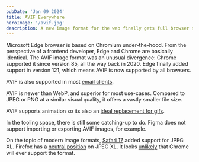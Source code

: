 ```yaml
---
pubDate: 'Jan 09 2024'
title: AVIF Everywhere
heroImage: '/avif.jpg'
description: A new image format for the web finally gets full browser support.
---
```


Microsoft Edge browser is based on Chromium under-the-hood. From the perspective of a frontend developer, Edge and Chrome are basically identical. The AVIF image format was an unusual divergence: Chrome supported it since version 85, all the way back in 2020. Edge finally added support in version 121, which means AVIF is now supported by all browsers.

AVIF is also supported in most [email clients](https://www.caniemail.com/features/image-avif/). 

AVIF is newer than WebP, and superior for most use-cases. Compared to JPEG or PNG at a similar visual quality, it offers a vastly smaller file size.

AVIF supports animation so its also an [ideal replacement for gifs](https://css-tricks.com/gifs-without-the-gif-the-most-performant-image-and-video-options-right-now/).

In the tooling space, there is still some catching-up to do. Figma does not support importing or exporting AVIF images, for example. 

On the topic of modern image formats, [Safari 17](https://developer.apple.com/documentation/safari-release-notes/safari-17-release-notes#Images) added support for JPEG XL. Firefox has a [neutral position](https://github.com/mozilla/standards-positions/issues/522#issuecomment-1409539985) on JPEG XL. It looks [unlikely](https://x.com/jonsneyers/status/1591101173846925312?s=20) that Chrome will ever support the format. 